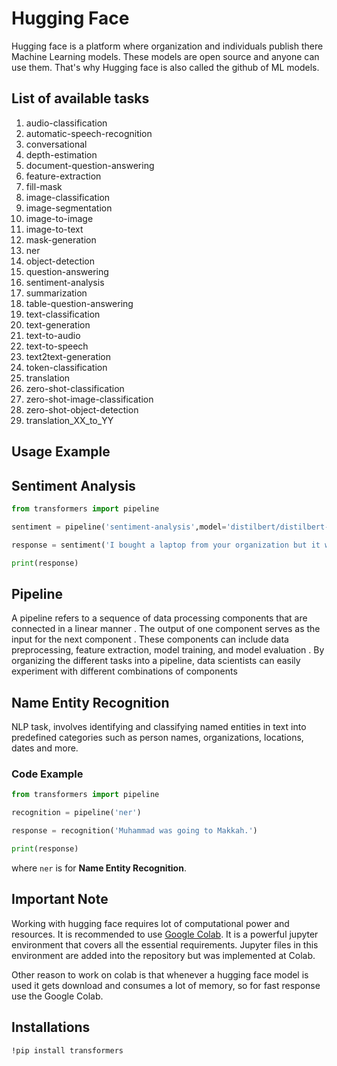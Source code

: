 # Hugging Face

Hugging face is a platform where organization and individuals publish there Machine Learning models. These models are open source and anyone can use them. That's why Hugging face is also called the github of ML models.

## List of available tasks

1. audio-classification
2. automatic-speech-recognition
3. conversational
4. depth-estimation
5. document-question-answering
6. feature-extraction
7. fill-mask
8. image-classification
9. image-segmentation
10. image-to-image
11. image-to-text
12. mask-generation
13. ner
14. object-detection
15. question-answering
16. sentiment-analysis
17. summarization
18. table-question-answering
19. text-classification
20. text-generation
21. text-to-audio
22. text-to-speech
23. text2text-generation
24. token-classification
25. translation
26. zero-shot-classification
27. zero-shot-image-classification
28. zero-shot-object-detection
29. translation_XX_to_YY

## Usage Example

## Sentiment Analysis

```python
from transformers import pipeline

sentiment = pipeline('sentiment-analysis',model='distilbert/distilbert-base-uncased-finetuned-sst-2-english')

response = sentiment('I bought a laptop from your organization but it was not working well.')

print(response)
```

## Pipeline

A pipeline refers to a sequence of data processing components that are connected in a linear manner . The output of one component serves as the input for the next component . These components can include data preprocessing, feature extraction, model training, and model evaluation . By organizing the different tasks into a pipeline, data scientists can easily experiment with different combinations of components

## Name Entity Recognition

NLP task, involves identifying and classifying named entities in text into predefined categories such as person names, organizations, locations, dates and more.

### Code Example

```python
from transformers import pipeline

recognition = pipeline('ner')

response = recognition('Muhammad was going to Makkah.')

print(response)
```

where `ner` is for **Name Entity Recognition**.

## Important Note

Working with hugging face requires lot of computational power and resources. It is recommended to use [Google Colab](https://colab.google/). It is a powerful jupyter environment that covers all the essential requirements. Jupyter files in this environment are added into the repository but was implemented at Colab.

Other reason to work on colab is that whenever a hugging face model is used it gets download and consumes a lot of memory, so for fast response use the Google Colab.

## Installations

```pip
!pip install transformers
```
